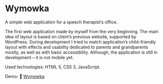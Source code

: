 # Wymowka
A simple web application for a speech therapist’s office.

The first web application made by myself from the very beginning. The main idea of layout is based on client’s previous website, supported by WordPress. During development I tried to match application’s child-friendly layout with effects and usability dedicated to parents and grandparents mostly, as well as with basic accessibility. Although, the application is still in development – it is not mobile yet.  

Used technologies: HTML 5, CSS 3, JavaScript.

Demo: 🔗 [Wymowka](https://sebastiannowak91.github.io/Wymowka/)
